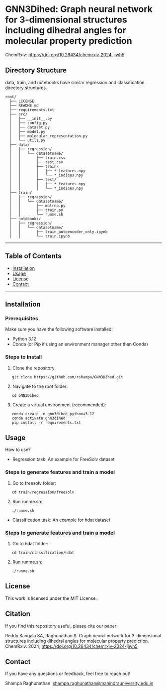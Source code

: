 # GNN3Dihed: Graph neural network for 3-dimensional structures including dihedral angles for molecular property prediction

  ChemRxiv: https://doi.org/10.26434/chemrxiv-2024-jlwh5

## Directory Structure

  data, train, and notebooks have similar regression and classification directory structures.  

```
root/
  ├── LICENSE
  ├── README.md
  ├── requirements.txt
  ├── src/
  │   ├── __init__.py
  │   ├── config.py
  │   ├── dataset.py
  │   ├── model.py
  │   ├── molecular_representation.py
  │   └── utils.py
  ├── data/
  │   ├── regression/
  │   │   └── datasetname/
  │   │       ├── train.csv
  │   │       ├── test.csv
  │   │       ├── train/
  │   │       │   ├── *_features.npy
  │   │       │   └── *_indices.npy
  │   │       ├── test/
  │   │       │   ├── *_features.npy
  │   │       │   └── *_indices.npy
  ├── train/
  │   ├── regression/
  │   │   └── datasetname/
  │   │       ├── molrep.py
  │   │       ├── train.py
  │   │       └── runme.sh
  ├── notebooks/
  │   ├── regression/
  │   │   └── datasetname/
  │   │       ├── train_autoencoder_only.ipynb
  │   │       └── train.ipynb
```

---

## Table of Contents

- [Installation](#installation)
- [Usage](#usage)
- [License](#license)
- [Contact](#contact)

---

## Installation

### Prerequisites

Make sure you have the following software installed:

- Python 3.12
- Conda (or Pip if using an environment manager other than Conda)

### Steps to Install

1. Clone the repository:

```
   git clone https://github.com/rshampa/GNN3Dihed.git
```

2. Navigate to the root folder:

```
   cd GNN3Dihed
```

3. Create a virtual environment (recommended):

```
   conda create -n gnn3dihed python=3.12
   conda activate gnn3dihed
   pip install -r requirements.txt
```

## Usage

  How to use?

  - Regression task: An example for FreeSolv dataset

### Steps to generate features and train a model

1. Go to freesolv folder:

```
   cd train/regression/freesolv 
```

2. Run runme.sh:

```
   ./runme.sh
```

  - Classification  task: An example for hdat dataset

### Steps to generate features and train a model

1. Go to hdat folder:

```
   cd train/classification/hdat
```

2. Run runme.sh:

```
   ./runme.sh
```

## License

   This work is licensed under the MIT License.

## Citation

   If you find this repository useful, please cite our paper:

   Reddy Sangala SA, Raghunathan S. Graph neural network for 3-dimensional structures including dihedral angles for molecular property prediction. ChemRxiv. 2024; https://doi.org/10.26434/chemrxiv-2024-jlwh5

## Contact

   If you have any questions or feedback, feel free to reach out! 

   Shampa Raghunathan: shampa.raghunathan@mahindrauniversity.edu.in
